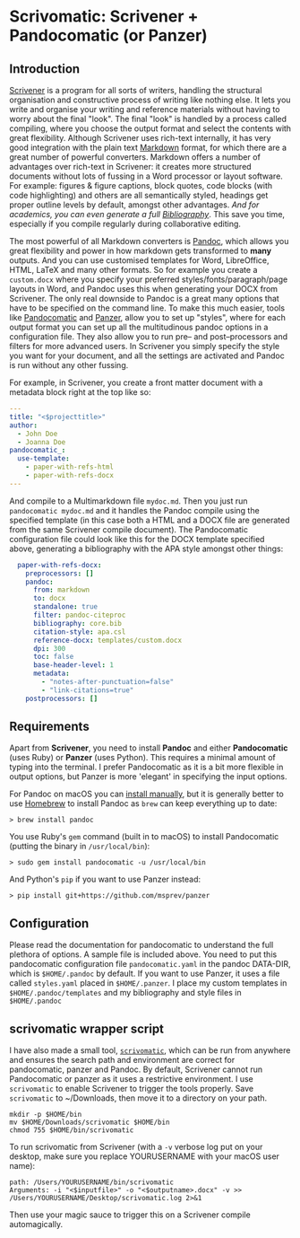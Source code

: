 # Scrivomatic: Scrivener + Pandocomatic (or Panzer) #

## Introduction ##

[Scrivener](http://literatureandlatte.com) is a program for all sorts of writers, handling the structural organisation and constructive process of writing like nothing else. It lets you write and organise your writing and reference materials without having to worry about the final "look". The final "look" is handled by a process called compiling, where you choose the output format and select the contents with great flexibility. Although Scrivener uses rich-text internally, it has very good integration with the plain text [Markdown](https://en.wikipedia.org/wiki/Markdown) format, for which there are a great number of powerful converters. Markdown offers a number of advantages over rich-text in Scrivener: it creates more structured documents without lots of fussing in a Word processor or layout software. For example: figures & figure captions, block quotes, code blocks (with code highlighting) and others are all semantically styled, headings get proper outline levels by default, amongst other advantages. *And for academics, you can even generate a full [Bibliography](http://pandoc.org/MANUAL.html#citations)*. This save you time, especially if you compile regularly during collaborative editing.

The most powerful of all Markdown converters is [Pandoc](http://pandoc.org/index.html), which allows you great flexibility and power in how markdown gets transformed to **many** outputs. And you can use customised templates for Word, LibreOffice, HTML, LaTeX and many other formats. So for example you create a `custom.docx` where you specify your preferred styles/fonts/paragraph/page layouts in Word, and Pandoc uses this when generating your DOCX from Scrivener. The only real downside to Pandoc is a great many options that have to be specified on the command line. To make this much easier, tools like [Pandocomatic](https://heerdebeer.org/Software/markdown/pandocomatic/) and [Panzer](https://github.com/msprev/panzer), allow you to set up "styles", where for each output format you can set up all the multitudinous pandoc options in a configuration file. They also allow you to run pre– and post–processors and filters for more advanced users. In Scrivener you simply specify the style you want for your document, and all the settings are activated and Pandoc is run without any other fussing. 

For example, in Scrivener, you create a front matter document with a metadata block right at the top like so:

```yaml
---
title: "<$projecttitle>"
author:
  - John Doe
  - Joanna Doe
pandocomatic_:
  use-template:
    - paper-with-refs-html
    - paper-with-refs-docx
---

```

And compile to a Multimarkdown file `mydoc.md`. Then you just run `pandocomatic mydoc.md` and it handles the Pandoc compile using the specified template (in this case both a HTML and a DOCX file are generated from the same Scrivener compile document). The Pandocomatic configuration file could look like this for the DOCX template specified above, generating a bibliography with the APA style amongst other things:

```yaml
  paper-with-refs-docx:
    preprocessors: []
    pandoc:
      from: markdown
      to: docx
      standalone: true
      filter: pandoc-citeproc
      bibliography: core.bib
      citation-style: apa.csl
      reference-docx: templates/custom.docx
      dpi: 300
      toc: false
      base-header-level: 1
      metadata: 
        - "notes-after-punctuation=false"  
        - "link-citations=true"
    postprocessors: []
```

## Requirements ##
Apart from **Scrivener**, you need to install **Pandoc** and either **Pandocomatic** (uses Ruby) or **Panzer** (uses Python). This requires a minimal amount of typing into the terminal. I prefer Pandocomatic as it is a bit more flexible in output options, but Panzer is more 'elegant' in specifying the input options.   

For Pandoc on macOS you can [install manually](http://pandoc.org/installing.html), but it is generally better to use [Homebrew](https://brew.sh/) to install Pandoc as `brew` can keep everything up to date:

```shell
> brew install pandoc
```

You use Ruby's `gem` command (built in to macOS) to install Pandocomatic (putting the binary in `/usr/local/bin`):

```shell
> sudo gem install pandocomatic -u /usr/local/bin
```

And Python's `pip` if you want to use Panzer instead:

```shell
> pip install git+https://github.com/msprev/panzer
```

## Configuration ##
Please read the documentation for pandocomatic to understand the full plethora of options. A sample file is included above. You need to put this pandocomatic configuration file `pandocomatic.yaml` in the pandoc DATA-DIR, which is `$HOME/.pandoc` by default. If you want to use Panzer, it uses a file called `styles.yaml` placed in `$HOME/.panzer`. I place my custom templates in `$HOME/.pandoc/templates` and my bibliography and style files in `$HOME/.pandoc`

## scrivomatic wrapper script ##
I have also made a small tool, [`scrivomatic`](https://github.com/iandol/scrivomatic/raw/master/scrivomatic), which can be run from anywhere and ensures the search path and environment are correct for pandocomatic, panzer and Pandoc. By default, Scrivener cannot run Pandocomatic or panzer as it uses a restrictive environment. I use `scrivomatic` to enable Scrivener to trigger the tools properly. Save `scrivomatic` to ~/Downloads, then move it to a directory on your path. 

```shell
mkdir -p $HOME/bin
mv $HOME/Downloads/scrivomatic $HOME/bin
chmod 755 $HOME/bin/scrivomatic
```

To run scrivomatic from Scrivener (with a `-v` verbose log put on your desktop, make sure you replace YOURUSERNAME with your macOS user name):

```
path: /Users/YOURUSERNAME/bin/scrivomatic
Arguments: -i "<$inputfile>" -o "<$outputname>.docx" -v >> /Users/YOURUSERNAME/Desktop/scrivomatic.log 2>&1 
```

Then use your magic sauce to trigger this on a Scrivener compile automagically.
